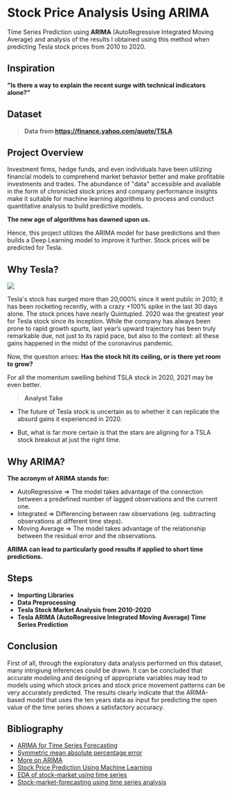 # Stock Price Analysis Using ARIMA
Time Series Prediction using **ARIMA** (AutoRegressive Integrated Moving Average) and analysis of the results I obtained using this method when predicting Tesla stock prices from 2010 to 2020.

## Inspiration
**"Is there a way to explain the recent surge with technical indicators alone?"**

## Dataset
> **Data from https://finance.yahoo.com/quote/TSLA**

## Project Overview

Investment firms, hedge funds, and even individuals have been utilizing financial models to comprehend market behavior better and make profitable investments and trades. The abundance of "data" accessible and available in the form of chronicled stock prices and company performance insights make it suitable for machine learning algorithms to process and conduct quantitative analysis to build predictive models.

**The new age of algorithms has dawned upon us.**

Hence, this project utilizes the ARIMA model for base predictions and then builds a Deep Learning model to improve it further. Stock prices will be predicted for Tesla.

## Why Tesla?
![](https://www.profitconfidential.com/wp-content/uploads/2020/10/Tsla.png)

Tesla's stock has surged more than 20,000% since it went public in 2010; it has been rocketing recently, with a crazy +100% spike in the last 30 days alone. The stock prices have nearly Quintupled. 2020 was the greatest year for Tesla stock since its inception.
While the company has always been prone to rapid growth spurts, last year’s upward trajectory has been truly remarkable due, not just to its rapid pace, but also to the context: all these gains happened in the midst of the coronavirus pandemic.

Now, the question arises: **Has the stock hit its ceiling, or is there yet room to grow?**

For all the momentum swelling behind TSLA stock in 2020, 2021 may be even better.
> **Analyst Take**
- The future of Tesla stock is uncertain as to whether it can replicate the absurd gains it experienced in 2020.

- But, what is far more certain is that the stars are aligning for a TSLA stock breakout at just the right time.

##  Why ARIMA?
**The acronym of ARIMA stands for:**

- AutoRegressive => The model takes advantage of the connection between a predefined number of lagged observations and the current one.
- Integrated => Differencing between raw observations (eg. subtracting observations at different time steps).
- Moving Average => The model takes advantage of the relationship between the residual error and the observations.

**ARIMA can lead to particularly good results if applied to short time predictions.**

## Steps 

- **Importing Libraries**
- **Data Preprocessing**
- **Tesla Stock Market Analysis from 2010-2020**
- **Tesla ARIMA (AutoRegressive Integrated Moving Average) Time Series Prediction**

## Conclusion

First of all, through the exploratory data analysis performed on this dataset, many intrigiung inferences could be drawn.
It can be concluded that accurate modeling and designing of appropriate variables may lead to models using which stock prices and stock price movement patterns can be very accurately predicted. The results clearly indicate that the ARIMA-based model that uses the ten years data as input for predicting the open value of the time series shows a satisfactory accuracy.

## Bibliography

- [ARIMA for Time Series Forecasting](https://machinelearningmastery.com/arima-for-time-series-forecasting-with-python/)
- [Symmetric mean absolute percentage error](https://en.wikipedia.org/wiki/Symmetric_mean_absolute_percentage_error)
- [More on ARIMA](https://letianzj.github.io/arima-garch-model.html)
- [Stock Price Prediction Using Machine Learning](https://arxiv.org/abs/2009.10819)
- [EDA of stock-market using time series](https://usharbudha-dev09.medium.com/eda-of-stock-market-using-time-series-9662fd18bfc5)
- [Stock-market-forecasting using time series analysis](https://www.kdnuggets.com/2020/01/stock-market-forecasting-time-series-analysis.html)
